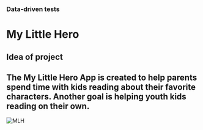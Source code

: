### Data-driven tests 

# My Little Hero

## Idea of project

## The My Little Hero App is created to help parents spend time with kids reading about their favorite characters. Another goal is helping youth kids reading on their own.

![MLH](https://user-images.githubusercontent.com/68942106/98329299-c8491200-1fac-11eb-8eb6-a97968489283.gif)
